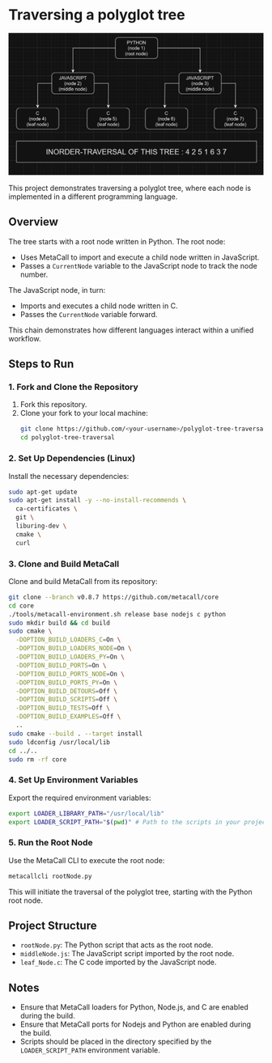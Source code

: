 # Traversing a polyglot tree

![Tree](./polyglot%20tree.png)

This project demonstrates traversing a polyglot tree, where each node is implemented in a different programming language.

## Overview

The tree starts with a root node written in Python. The root node:
- Uses MetaCall to import and execute a child node written in JavaScript.
- Passes a `CurrentNode` variable to the JavaScript node to track the node number.

The JavaScript node, in turn:
- Imports and executes a child node written in C.
- Passes the `CurrentNode` variable forward.

This chain demonstrates how different languages interact within a unified workflow.

## Steps to Run

### 1. Fork and Clone the Repository

1. Fork this repository.
2. Clone your fork to your local machine:
   ```bash
   git clone https://github.com/<your-username>/polyglot-tree-traversal.git
   cd polyglot-tree-traversal
   ```

### 2. Set Up Dependencies (Linux)

Install the necessary dependencies:

```bash
sudo apt-get update
sudo apt-get install -y --no-install-recommends \
  ca-certificates \
  git \
  liburing-dev \
  cmake \
  curl
```

### 3. Clone and Build MetaCall

Clone and build MetaCall from its repository:

```bash
git clone --branch v0.8.7 https://github.com/metacall/core
cd core
./tools/metacall-environment.sh release base nodejs c python
sudo mkdir build && cd build
sudo cmake \
  -DOPTION_BUILD_LOADERS_C=On \
  -DOPTION_BUILD_LOADERS_NODE=On \
  -DOPTION_BUILD_LOADERS_PY=On \
  -DOPTION_BUILD_PORTS=On \
  -DOPTION_BUILD_PORTS_NODE=On \
  -DOPTION_BUILD_PORTS_PY=On \
  -DOPTION_BUILD_DETOURS=Off \
  -DOPTION_BUILD_SCRIPTS=Off \
  -DOPTION_BUILD_TESTS=Off \
  -DOPTION_BUILD_EXAMPLES=Off \
  ..
sudo cmake --build . --target install
sudo ldconfig /usr/local/lib
cd ../..
sudo rm -rf core
```

### 4. Set Up Environment Variables

Export the required environment variables:

```bash
export LOADER_LIBRARY_PATH="/usr/local/lib"
export LOADER_SCRIPT_PATH="$(pwd)" # Path to the scripts in your project
```

### 5. Run the Root Node

Use the MetaCall CLI to execute the root node:

```bash
metacallcli rootNode.py
```

This will initiate the traversal of the polyglot tree, starting with the Python root node.

## Project Structure

- `rootNode.py`: The Python script that acts as the root node.
- `middleNode.js`: The JavaScript script imported by the root node.
- `leaf_Node.c`: The C code imported by the JavaScript node.

## Notes

- Ensure that MetaCall loaders for Python, Node.js, and C are enabled during the build.
- Ensure that MetaCall ports for Nodejs and Python are enabled during the build.
- Scripts should be placed in the directory specified by the `LOADER_SCRIPT_PATH` environment variable.